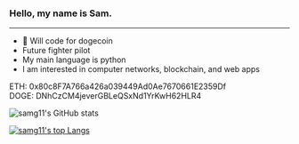 ### Hello, my name is Sam.

<!--
**samg11/samg11** is a ✨ _special_ ✨ repository because its `README.md` (this file) appears on your GitHub profile.
-->
---

- 🌙 Will code for dogecoin
- Future fighter pilot
- My main language is python
- I am interested in computer networks, blockchain, and web apps

ETH:  0x80c8F7A766a426a039449Ad0Ae7670661E2359Df
<br>
DOGE: DNhCzCM4jeverGBLeQSxNd1YrKwH62HLR4

![samg11's GitHub stats](https://github-readme-stats.vercel.app/api?username=samg11&show_icons=true)


[![samg11's top Langs](https://github-readme-stats.vercel.app/api/top-langs/?username=samg11&layout=compact)](https://github.com/anuraghazra/github-readme-stats)

